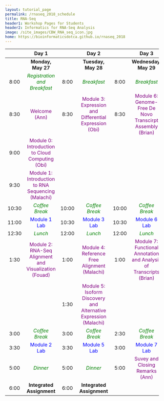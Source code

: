 ```yaml
---
layout: tutorial_page
permalink: /rnaseq_2018_schedule
title: RNA-Seq
header1: Workshop Pages for Students
header2: Informatics for RNA-Seq Analysis
image: /site_images/CBW_RNA_seq_icon.jpg
home: https://bioinformaticsdotca.github.io/rnaseq_2018
---
```


| | **Day 1** | | **Day 2** | | **Day 3** |
| :---: | :---: | :---: | :---: |:---: | :---: |
| | **Monday, May 27** | | **Tuesday, May 28** | | **Wednesday, May 29** |
| 8:00 | <font color="green">*Registration and Breakfast*</font> | 8:00 | <font color="green">*Breakfast*</font> | 8:00 | <font color="green">*Breakfast*</font> |  
| 8:30 | <font color="purple">Welcome (Ann)</font> | 8:30 | <font color="purple">Module 3: Expression and Differential Expression (Obi)</font> | 8:30 | <font color="purple">Module 6: Genome-Free De Novo Transcirpt Assembly (Brian)</font> |  
| 9:00 | <font color="purple">Module 0: Introduction to Cloud Computing (Obi)</font> | | | | |  
| 9:30 | <font color="purple">Module 1: Introduction to RNA Sequencing (Malachi)</font> | | | | |  
| 10:30 | <font color="green">*Coffee Break*</font> | 10:00 | <font color="green">*Coffee Break*</font> | 10:00 | <font color="green">*Coffee Break*</font> |  
| 11:00 |  <font color="blue">Module 1 Lab</font> | 10:30 |  <font color="blue">Module 3 Lab</font> | 10:30 |  <font color="blue">Module 6 Lab</font> |  
| 12:30 | <font color="green">*Lunch*</font> | 12:00 | <font color="green">*Lunch*</font> | 12:00 | <font color="green">*Lunch*</font> |  
| 1:30 |  <font color="purple">Module 2: RNA-Seq Alignment and Visualization (Fouad)</font> | 1:00 | <font color="purple">Module 4: Reference Free Alignment (Malachi)</font> | 1:00 | <font color="purple">Module 7: Functional Annotation and Analysis of Transcripts (Brian)</font> |  
| | | 1:30 | <font color="purple">Module 5: Isoform Discovery and Alternative Expression (Malachi)</font> | | |  
| 3:00 | <font color="green">*Coffee Break*</font> | 3:00 | <font color="green">*Coffee Break*</font> | 2:30 | <font color="green">*Coffee Break*</font> |  
| 3:30 |  <font color="blue">Module 2 Lab</font> | 3:30 | <font color="blue">Module 5 Lab</font> | 3:00 | <font color="blue">Module 7 Lab</font> |  
| 5:00 | <font color="green">*Dinner*</font> | 5:00 | <font color="green">*Dinner*</font> | 5:00 | <font color="purple">Suvey and Closing Remarks (Ann)</font> |  
| 6:00 | **Integrated Assignment** | 6:00 | **Integrated Assignment** | | |  
